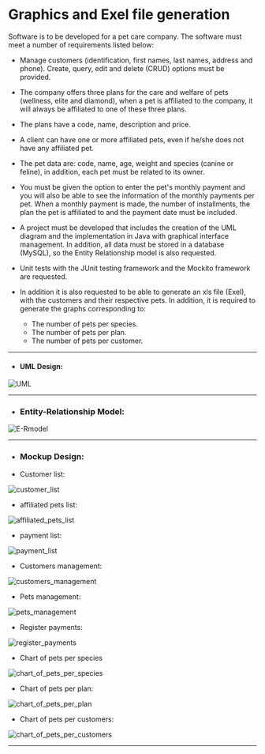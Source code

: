 # Graphics and Exel file generation

Software is to be developed for a pet care company. The software must meet a number of requirements listed below:

* Manage customers (identification, first names, last names, address and phone). Create, query, edit and delete (CRUD) options must be provided.

* The company offers three plans for the care and welfare of pets (wellness, elite and diamond), when a pet is affiliated to the company, it will always be affiliated to one of these three plans.

* The plans have a code, name, description and price.

* A client can have one or more affiliated pets, even if he/she does not have any affiliated pet.

* The pet data are: code, name, age, weight and species (canine or feline), in addition, each pet must be related to its owner.

* You must be given the option to enter the pet's monthly payment and you will also be able to see the information of the monthly payments per pet. When a monthly payment is made, the number of installments, the plan the pet is affiliated to and the payment date must be included.

* A project must be developed that includes the creation of the UML diagram and the implementation in Java with graphical interface management. In addition, all data must be stored in a database (MySQL), so the Entity Relationship model is also requested.

* Unit tests with the JUnit testing framework and the Mockito framework are requested.

* In addition it is also requested to be able to generate an xls file (Exel), with the customers and their respective pets. In addition, it is required to generate the graphs corresponding to:
   - The number of pets per species.
   - The number of pets per plan.
   - The number of pets per customer.

--------------------------------------------------------------------------------------------------------------------

- #### UML Design:

![UML](media/UML.png)

--------------------------------------------------------------------------------------------------------------------

- ### Entity-Relationship Model:

![E-Rmodel](media/E-Rmodel.png)

--------------------------------------------------------------------------------------------------------------------

- ### Mockup Design:

* Customer list:

![customer_list](media/customer_list.png)


* affiliated pets list:

![affiliated_pets_list](media/affiliated_pets_list.png)


* payment list:

![payment_list](media/payment_list.png)


* Customers management:

![customers_management](media/customers_management.png)


* Pets management:

![pets_management](media/pets_management.png)


* Register payments:

![register_payments](media/register_payments.png)


* Chart of pets per species

![chart_of_pets_per_species](media/chart_of_pets_per_species.png)


* Chart of pets per plan:

![chart_of_pets_per_plan](media/chart_of_pets_per_plan.png)

* Chart of pets per customers:

![chart_of_pets_per_customers](media/chart_of_pets_per_customers.png)

--------------------------------------------------------------------------------------------------------------------